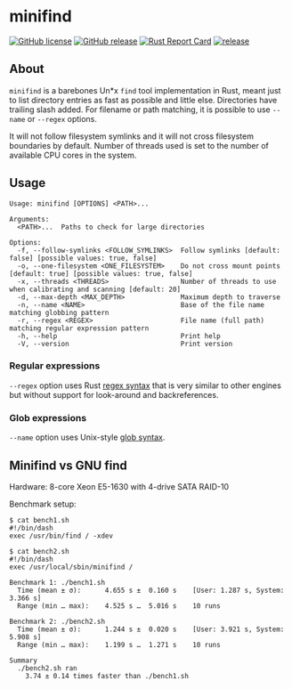 # minifind

[![GitHub license](https://img.shields.io/github/license/dkorunic/minifind.svg)](https://github.com/dkorunic/minifind/blob/master/LICENSE.txt)
[![GitHub release](https://img.shields.io/github/release/dkorunic/minifind.svg)](https://github.com/dkorunic/minifind/releases/latest)
[![Rust Report Card](https://rust-reportcard.xuri.me/badge/github.com/dkorunic/minifind)](https://rust-reportcard.xuri.me/report/github.com/dkorunic/minifind)
[![release](https://github.com/dkorunic/minifind/actions/workflows/release.yml/badge.svg)](https://github.com/dkorunic/minifind/actions/workflows/release.yml)

## About

`minifind` is a barebones Un\*x `find` tool implementation in Rust, meant just to list directory entries as fast as possible and little else. Directories have trailing slash added. For filename or path matching, it is possible to use `--name` or `--regex` options.

It will not follow filesystem symlinks and it will not cross filesystem boundaries by default. Number of threads used is set to the number of available CPU cores in the system.

## Usage

```shell
Usage: minifind [OPTIONS] <PATH>...

Arguments:
  <PATH>...  Paths to check for large directories

Options:
  -f, --follow-symlinks <FOLLOW_SYMLINKS>  Follow symlinks [default: false] [possible values: true, false]
  -o, --one-filesystem <ONE_FILESYSTEM>    Do not cross mount points [default: true] [possible values: true, false]
  -x, --threads <THREADS>                  Number of threads to use when calibrating and scanning [default: 20]
  -d, --max-depth <MAX_DEPTH>              Maximum depth to traverse
  -n, --name <NAME>                        Base of the file name matching globbing pattern
  -r, --regex <REGEX>                      File name (full path) matching regular expression pattern
  -h, --help                               Print help
  -V, --version                            Print version
```

### Regular expressions

`--regex` option uses Rust [regex syntax](https://docs.rs/regex/latest/regex/#syntax) that is very similar to other engines but without support for look-around and backreferences.

### Glob expressions

`--name` option uses Unix-style [glob syntax](https://docs.rs/globset/latest/globset/#syntax).

## Minifind vs GNU find

Hardware: 8-core Xeon E5-1630 with 4-drive SATA RAID-10

Benchmark setup:

```shell
$ cat bench1.sh
#!/bin/dash
exec /usr/bin/find / -xdev

$ cat bench2.sh
#!/bin/dash
exec /usr/local/sbin/minifind /
```

```shell
Benchmark 1: ./bench1.sh
  Time (mean ± σ):      4.655 s ±  0.160 s    [User: 1.287 s, System: 3.366 s]
  Range (min … max):    4.525 s …  5.016 s    10 runs

Benchmark 2: ./bench2.sh
  Time (mean ± σ):      1.244 s ±  0.020 s    [User: 3.921 s, System: 5.908 s]
  Range (min … max):    1.199 s …  1.271 s    10 runs

Summary
  ./bench2.sh ran
    3.74 ± 0.14 times faster than ./bench1.sh
```
